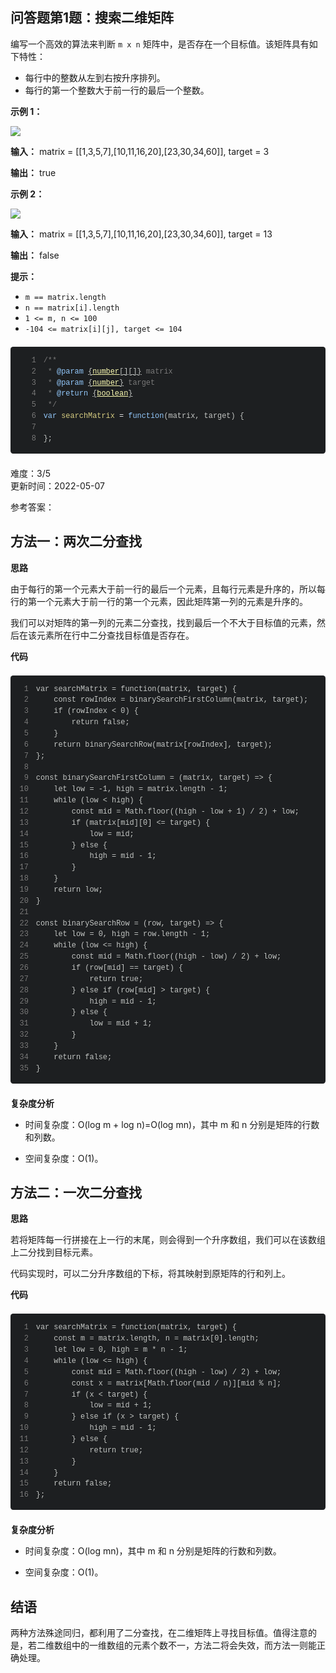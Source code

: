 <div><h2 class="title___3qmX3">&#x95EE;&#x7B54;&#x9898;&#x7B2C;1&#x9898;&#xFF1A;&#x641C;&#x7D22;&#x4E8C;&#x7EF4;&#x77E9;&#x9635;</h2><div class="descBox___DeQQJ"><div class="markdown-body"><p>&#x7F16;&#x5199;&#x4E00;&#x4E2A;&#x9AD8;&#x6548;&#x7684;&#x7B97;&#x6CD5;&#x6765;&#x5224;&#x65AD; <code>m x n</code> &#x77E9;&#x9635;&#x4E2D;&#xFF0C;&#x662F;&#x5426;&#x5B58;&#x5728;&#x4E00;&#x4E2A;&#x76EE;&#x6807;&#x503C;&#x3002;&#x8BE5;&#x77E9;&#x9635;&#x5177;&#x6709;&#x5982;&#x4E0B;&#x7279;&#x6027;&#xFF1A;</p>
<ul>
<li>&#x6BCF;&#x884C;&#x4E2D;&#x7684;&#x6574;&#x6570;&#x4ECE;&#x5DE6;&#x5230;&#x53F3;&#x6309;&#x5347;&#x5E8F;&#x6392;&#x5217;&#x3002;</li>
<li>&#x6BCF;&#x884C;&#x7684;&#x7B2C;&#x4E00;&#x4E2A;&#x6574;&#x6570;&#x5927;&#x4E8E;&#x524D;&#x4E00;&#x884C;&#x7684;&#x6700;&#x540E;&#x4E00;&#x4E2A;&#x6574;&#x6570;&#x3002;</li>
</ul>
<p><strong>&#x793A;&#x4F8B; 1&#xFF1A;</strong></p>
<p></p><div class="ant-image"><img class="ant-image-img" src="https://pic.rmb.bdstatic.com/bjh/b55182231d6c4c2a26069ba9b80483ad.png"></div><p></p>
<p><strong>&#x8F93;&#x5165;&#xFF1A;</strong> matrix = [[1,3,5,7],[10,11,16,20],[23,30,34,60]], target = 3</p>
<p><strong>&#x8F93;&#x51FA;&#xFF1A;</strong> true</p>
<p><strong>&#x793A;&#x4F8B; 2&#xFF1A;</strong></p>
<p></p><div class="ant-image"><img class="ant-image-img" src="https://pic.rmb.bdstatic.com/bjh/c17493cc0065ece0f4fd02fbea646eee.png"></div><p></p>
<p><strong>&#x8F93;&#x5165;&#xFF1A;</strong> matrix = [[1,3,5,7],[10,11,16,20],[23,30,34,60]], target = 13</p>
<p><strong>&#x8F93;&#x51FA;&#xFF1A;</strong> false</p>
<p><strong>&#x63D0;&#x793A;&#xFF1A;</strong></p>
<ul>
<li><code>m == matrix.length</code></li>
<li><code>n == matrix[i].length</code></li>
<li><code>1 <= m, n <= 100</code></li>
<li><code>-104 <= matrix[i][j], target <= 104</code></li>
</ul>
<pre><div class="codeBox___24JI7"><div style="color:#c5c8c6;text-shadow:0 1px rgba(0, 0, 0, 0.3);font-family:Inconsolata, Monaco, Consolas, 'Courier New', Courier, monospace;direction:ltr;text-align:left;white-space:pre;word-spacing:normal;word-break:normal;line-height:1.5;-moz-tab-size:4;-o-tab-size:4;tab-size:4;-webkit-hyphens:none;-moz-hyphens:none;-ms-hyphens:none;hyphens:none;padding:1em;margin:.5em 0;overflow:auto;border-radius:0.3em;background:#1d1f21"><code class="language-js" style="color:#c5c8c6;text-shadow:0 1px rgba(0, 0, 0, 0.3);font-family:Inconsolata, Monaco, Consolas, 'Courier New', Courier, monospace;direction:ltr;text-align:left;white-space:pre;word-spacing:normal;word-break:normal;line-height:1.5;-moz-tab-size:4;-o-tab-size:4;tab-size:4;-webkit-hyphens:none;-moz-hyphens:none;-ms-hyphens:none;hyphens:none"><span class="linenumber react-syntax-highlighter-line-number" style="display:inline-block;min-width:2.25em;padding-right:1em;text-align:right;user-select:none;color:#7C7C7C">1</span><span class="token doc-comment" style="color:#7C7C7C">/**
</span><span class="linenumber react-syntax-highlighter-line-number" style="display:inline-block;min-width:2.25em;padding-right:1em;text-align:right;user-select:none;color:#7C7C7C">2</span><span class="token doc-comment" style="color:#7C7C7C"> * </span><span class="token doc-comment" style="color:#96CBFE">@param</span><span class="token doc-comment" style="color:#7C7C7C"> </span><span class="token doc-comment" style="color:#c5c8c6;text-decoration:underline">{</span><span class="token doc-comment" style="color:#FFFFB6;text-decoration:underline">number</span><span class="token doc-comment" style="color:#c5c8c6;text-decoration:underline">[</span><span class="token doc-comment" style="color:#c5c8c6;text-decoration:underline">]</span><span class="token doc-comment" style="color:#c5c8c6;text-decoration:underline">[</span><span class="token doc-comment" style="color:#c5c8c6;text-decoration:underline">]</span><span class="token doc-comment" style="color:#c5c8c6;text-decoration:underline">}</span><span class="token doc-comment" style="color:#7C7C7C"> </span><span class="token doc-comment parameter" style="color:#7C7C7C">matrix</span><span class="token doc-comment" style="color:#7C7C7C">
</span><span class="linenumber react-syntax-highlighter-line-number" style="display:inline-block;min-width:2.25em;padding-right:1em;text-align:right;user-select:none;color:#7C7C7C">3</span><span class="token doc-comment" style="color:#7C7C7C"> * </span><span class="token doc-comment" style="color:#96CBFE">@param</span><span class="token doc-comment" style="color:#7C7C7C"> </span><span class="token doc-comment" style="color:#c5c8c6;text-decoration:underline">{</span><span class="token doc-comment" style="color:#FFFFB6;text-decoration:underline">number</span><span class="token doc-comment" style="color:#c5c8c6;text-decoration:underline">}</span><span class="token doc-comment" style="color:#7C7C7C"> </span><span class="token doc-comment parameter" style="color:#7C7C7C">target</span><span class="token doc-comment" style="color:#7C7C7C">
</span><span class="linenumber react-syntax-highlighter-line-number" style="display:inline-block;min-width:2.25em;padding-right:1em;text-align:right;user-select:none;color:#7C7C7C">4</span><span class="token doc-comment" style="color:#7C7C7C"> * </span><span class="token doc-comment" style="color:#96CBFE">@return</span><span class="token doc-comment" style="color:#7C7C7C"> </span><span class="token doc-comment" style="color:#c5c8c6;text-decoration:underline">{</span><span class="token doc-comment" style="color:#FFFFB6;text-decoration:underline">boolean</span><span class="token doc-comment" style="color:#c5c8c6;text-decoration:underline">}</span><span class="token doc-comment" style="color:#7C7C7C">
</span><span class="linenumber react-syntax-highlighter-line-number" style="display:inline-block;min-width:2.25em;padding-right:1em;text-align:right;user-select:none;color:#7C7C7C">5</span><span class="token doc-comment" style="color:#7C7C7C"> */</span><span>
</span><span class="linenumber react-syntax-highlighter-line-number" style="display:inline-block;min-width:2.25em;padding-right:1em;text-align:right;user-select:none;color:#7C7C7C">6</span><span></span><span class="token" style="color:#96CBFE">var</span><span> </span><span class="token function-variable" style="color:#DAD085">searchMatrix</span><span> </span><span class="token" style="color:#EDEDED">=</span><span> </span><span class="token" style="color:#96CBFE">function</span><span class="token" style="color:#c5c8c6">(</span><span class="token parameter">matrix</span><span class="token parameter" style="color:#c5c8c6">,</span><span class="token parameter"> target</span><span class="token" style="color:#c5c8c6">)</span><span> </span><span class="token" style="color:#c5c8c6">{</span><span>
</span><span class="linenumber react-syntax-highlighter-line-number" style="display:inline-block;min-width:2.25em;padding-right:1em;text-align:right;user-select:none;color:#7C7C7C">7</span>
<span class="linenumber react-syntax-highlighter-line-number" style="display:inline-block;min-width:2.25em;padding-right:1em;text-align:right;user-select:none;color:#7C7C7C">8</span><span></span><span class="token" style="color:#c5c8c6">}</span><span class="token" style="color:#c5c8c6">;</span></code></div></div></pre></div></div><div class="secondBox___2B0S4"><div>&#x96BE;&#x5EA6;&#xFF1A;<span>3/5</span></div><span>&#x66F4;&#x65B0;&#x65F6;&#x95F4;&#xFF1A;<!-- -->2022-05-07</span></div><div><p class="answerTitle___1T-fK">&#x53C2;&#x8003;&#x7B54;&#x6848;&#xFF1A;</p></div><div class="markdown-body"><h2>&#x65B9;&#x6CD5;&#x4E00;&#xFF1A;&#x4E24;&#x6B21;&#x4E8C;&#x5206;&#x67E5;&#x627E;</h2>
<p><strong>&#x601D;&#x8DEF;</strong></p>
<p>&#x7531;&#x4E8E;&#x6BCF;&#x884C;&#x7684;&#x7B2C;&#x4E00;&#x4E2A;&#x5143;&#x7D20;&#x5927;&#x4E8E;&#x524D;&#x4E00;&#x884C;&#x7684;&#x6700;&#x540E;&#x4E00;&#x4E2A;&#x5143;&#x7D20;&#xFF0C;&#x4E14;&#x6BCF;&#x884C;&#x5143;&#x7D20;&#x662F;&#x5347;&#x5E8F;&#x7684;&#xFF0C;&#x6240;&#x4EE5;&#x6BCF;&#x884C;&#x7684;&#x7B2C;&#x4E00;&#x4E2A;&#x5143;&#x7D20;&#x5927;&#x4E8E;&#x524D;&#x4E00;&#x884C;&#x7684;&#x7B2C;&#x4E00;&#x4E2A;&#x5143;&#x7D20;&#xFF0C;&#x56E0;&#x6B64;&#x77E9;&#x9635;&#x7B2C;&#x4E00;&#x5217;&#x7684;&#x5143;&#x7D20;&#x662F;&#x5347;&#x5E8F;&#x7684;&#x3002;</p>
<p>&#x6211;&#x4EEC;&#x53EF;&#x4EE5;&#x5BF9;&#x77E9;&#x9635;&#x7684;&#x7B2C;&#x4E00;&#x5217;&#x7684;&#x5143;&#x7D20;&#x4E8C;&#x5206;&#x67E5;&#x627E;&#xFF0C;&#x627E;&#x5230;&#x6700;&#x540E;&#x4E00;&#x4E2A;&#x4E0D;&#x5927;&#x4E8E;&#x76EE;&#x6807;&#x503C;&#x7684;&#x5143;&#x7D20;&#xFF0C;&#x7136;&#x540E;&#x5728;&#x8BE5;&#x5143;&#x7D20;&#x6240;&#x5728;&#x884C;&#x4E2D;&#x4E8C;&#x5206;&#x67E5;&#x627E;&#x76EE;&#x6807;&#x503C;&#x662F;&#x5426;&#x5B58;&#x5728;&#x3002;</p>
<p><strong>&#x4EE3;&#x7801;</strong></p>
<pre><div class="codeBox___24JI7"><div style="color:#c5c8c6;text-shadow:0 1px rgba(0, 0, 0, 0.3);font-family:Inconsolata, Monaco, Consolas, 'Courier New', Courier, monospace;direction:ltr;text-align:left;white-space:pre;word-spacing:normal;word-break:normal;line-height:1.5;-moz-tab-size:4;-o-tab-size:4;tab-size:4;-webkit-hyphens:none;-moz-hyphens:none;-ms-hyphens:none;hyphens:none;padding:1em;margin:.5em 0;overflow:auto;border-radius:0.3em;background:#1d1f21"><code class="language-JavaScript" style="color:#c5c8c6;text-shadow:0 1px rgba(0, 0, 0, 0.3);font-family:Inconsolata, Monaco, Consolas, 'Courier New', Courier, monospace;direction:ltr;text-align:left;white-space:pre;word-spacing:normal;word-break:normal;line-height:1.5;-moz-tab-size:4;-o-tab-size:4;tab-size:4;-webkit-hyphens:none;-moz-hyphens:none;-ms-hyphens:none;hyphens:none"><span class="linenumber react-syntax-highlighter-line-number" style="display:inline-block;min-width:1.25em;padding-right:1em;text-align:right;user-select:none;color:#7C7C7C">1</span><span>var searchMatrix = function(matrix, target) {
</span><span class="linenumber react-syntax-highlighter-line-number" style="display:inline-block;min-width:1.25em;padding-right:1em;text-align:right;user-select:none;color:#7C7C7C">2</span>    const rowIndex = binarySearchFirstColumn(matrix, target);
<span class="linenumber react-syntax-highlighter-line-number" style="display:inline-block;min-width:1.25em;padding-right:1em;text-align:right;user-select:none;color:#7C7C7C">3</span>    if (rowIndex < 0) {
<span class="linenumber react-syntax-highlighter-line-number" style="display:inline-block;min-width:1.25em;padding-right:1em;text-align:right;user-select:none;color:#7C7C7C">4</span>        return false;
<span class="linenumber react-syntax-highlighter-line-number" style="display:inline-block;min-width:1.25em;padding-right:1em;text-align:right;user-select:none;color:#7C7C7C">5</span>    }
<span class="linenumber react-syntax-highlighter-line-number" style="display:inline-block;min-width:1.25em;padding-right:1em;text-align:right;user-select:none;color:#7C7C7C">6</span>    return binarySearchRow(matrix[rowIndex], target);
<span class="linenumber react-syntax-highlighter-line-number" style="display:inline-block;min-width:1.25em;padding-right:1em;text-align:right;user-select:none;color:#7C7C7C">7</span>};
<span class="linenumber react-syntax-highlighter-line-number" style="display:inline-block;min-width:1.25em;padding-right:1em;text-align:right;user-select:none;color:#7C7C7C">8</span>
<span class="linenumber react-syntax-highlighter-line-number" style="display:inline-block;min-width:1.25em;padding-right:1em;text-align:right;user-select:none;color:#7C7C7C">9</span>const binarySearchFirstColumn = (matrix, target) => {
<span class="linenumber react-syntax-highlighter-line-number" style="display:inline-block;min-width:1.25em;padding-right:1em;text-align:right;user-select:none;color:#7C7C7C">10</span>    let low = -1, high = matrix.length - 1;
<span class="linenumber react-syntax-highlighter-line-number" style="display:inline-block;min-width:1.25em;padding-right:1em;text-align:right;user-select:none;color:#7C7C7C">11</span>    while (low < high) {
<span class="linenumber react-syntax-highlighter-line-number" style="display:inline-block;min-width:1.25em;padding-right:1em;text-align:right;user-select:none;color:#7C7C7C">12</span>        const mid = Math.floor((high - low + 1) / 2) + low;
<span class="linenumber react-syntax-highlighter-line-number" style="display:inline-block;min-width:1.25em;padding-right:1em;text-align:right;user-select:none;color:#7C7C7C">13</span>        if (matrix[mid][0] <= target) {
<span class="linenumber react-syntax-highlighter-line-number" style="display:inline-block;min-width:1.25em;padding-right:1em;text-align:right;user-select:none;color:#7C7C7C">14</span>            low = mid;
<span class="linenumber react-syntax-highlighter-line-number" style="display:inline-block;min-width:1.25em;padding-right:1em;text-align:right;user-select:none;color:#7C7C7C">15</span>        } else {
<span class="linenumber react-syntax-highlighter-line-number" style="display:inline-block;min-width:1.25em;padding-right:1em;text-align:right;user-select:none;color:#7C7C7C">16</span>            high = mid - 1;
<span class="linenumber react-syntax-highlighter-line-number" style="display:inline-block;min-width:1.25em;padding-right:1em;text-align:right;user-select:none;color:#7C7C7C">17</span>        }
<span class="linenumber react-syntax-highlighter-line-number" style="display:inline-block;min-width:1.25em;padding-right:1em;text-align:right;user-select:none;color:#7C7C7C">18</span>    }
<span class="linenumber react-syntax-highlighter-line-number" style="display:inline-block;min-width:1.25em;padding-right:1em;text-align:right;user-select:none;color:#7C7C7C">19</span>    return low;
<span class="linenumber react-syntax-highlighter-line-number" style="display:inline-block;min-width:1.25em;padding-right:1em;text-align:right;user-select:none;color:#7C7C7C">20</span>}
<span class="linenumber react-syntax-highlighter-line-number" style="display:inline-block;min-width:1.25em;padding-right:1em;text-align:right;user-select:none;color:#7C7C7C">21</span>
<span class="linenumber react-syntax-highlighter-line-number" style="display:inline-block;min-width:1.25em;padding-right:1em;text-align:right;user-select:none;color:#7C7C7C">22</span>const binarySearchRow = (row, target) => {
<span class="linenumber react-syntax-highlighter-line-number" style="display:inline-block;min-width:1.25em;padding-right:1em;text-align:right;user-select:none;color:#7C7C7C">23</span>    let low = 0, high = row.length - 1;
<span class="linenumber react-syntax-highlighter-line-number" style="display:inline-block;min-width:1.25em;padding-right:1em;text-align:right;user-select:none;color:#7C7C7C">24</span>    while (low <= high) {
<span class="linenumber react-syntax-highlighter-line-number" style="display:inline-block;min-width:1.25em;padding-right:1em;text-align:right;user-select:none;color:#7C7C7C">25</span>        const mid = Math.floor((high - low) / 2) + low;
<span class="linenumber react-syntax-highlighter-line-number" style="display:inline-block;min-width:1.25em;padding-right:1em;text-align:right;user-select:none;color:#7C7C7C">26</span>        if (row[mid] == target) {
<span class="linenumber react-syntax-highlighter-line-number" style="display:inline-block;min-width:1.25em;padding-right:1em;text-align:right;user-select:none;color:#7C7C7C">27</span>            return true;
<span class="linenumber react-syntax-highlighter-line-number" style="display:inline-block;min-width:1.25em;padding-right:1em;text-align:right;user-select:none;color:#7C7C7C">28</span>        } else if (row[mid] > target) {
<span class="linenumber react-syntax-highlighter-line-number" style="display:inline-block;min-width:1.25em;padding-right:1em;text-align:right;user-select:none;color:#7C7C7C">29</span>            high = mid - 1;
<span class="linenumber react-syntax-highlighter-line-number" style="display:inline-block;min-width:1.25em;padding-right:1em;text-align:right;user-select:none;color:#7C7C7C">30</span>        } else {
<span class="linenumber react-syntax-highlighter-line-number" style="display:inline-block;min-width:1.25em;padding-right:1em;text-align:right;user-select:none;color:#7C7C7C">31</span>            low = mid + 1;
<span class="linenumber react-syntax-highlighter-line-number" style="display:inline-block;min-width:1.25em;padding-right:1em;text-align:right;user-select:none;color:#7C7C7C">32</span>        }
<span class="linenumber react-syntax-highlighter-line-number" style="display:inline-block;min-width:1.25em;padding-right:1em;text-align:right;user-select:none;color:#7C7C7C">33</span>    }
<span class="linenumber react-syntax-highlighter-line-number" style="display:inline-block;min-width:1.25em;padding-right:1em;text-align:right;user-select:none;color:#7C7C7C">34</span>    return false;
<span class="linenumber react-syntax-highlighter-line-number" style="display:inline-block;min-width:1.25em;padding-right:1em;text-align:right;user-select:none;color:#7C7C7C">35</span>}
</code></div></div></pre>
<p><strong>&#x590D;&#x6742;&#x5EA6;&#x5206;&#x6790;</strong></p>
<ul>
<li>
<p>&#x65F6;&#x95F4;&#x590D;&#x6742;&#x5EA6;&#xFF1A;O(log m + log n)=O(log mn)&#xFF0C;&#x5176;&#x4E2D; m &#x548C; n &#x5206;&#x522B;&#x662F;&#x77E9;&#x9635;&#x7684;&#x884C;&#x6570;&#x548C;&#x5217;&#x6570;&#x3002;</p>
</li>
<li>
<p>&#x7A7A;&#x95F4;&#x590D;&#x6742;&#x5EA6;&#xFF1A;O(1)&#x3002;</p>
</li>
</ul>
<h2>&#x65B9;&#x6CD5;&#x4E8C;&#xFF1A;&#x4E00;&#x6B21;&#x4E8C;&#x5206;&#x67E5;&#x627E;</h2>
<p><strong>&#x601D;&#x8DEF;</strong></p>
<p>&#x82E5;&#x5C06;&#x77E9;&#x9635;&#x6BCF;&#x4E00;&#x884C;&#x62FC;&#x63A5;&#x5728;&#x4E0A;&#x4E00;&#x884C;&#x7684;&#x672B;&#x5C3E;&#xFF0C;&#x5219;&#x4F1A;&#x5F97;&#x5230;&#x4E00;&#x4E2A;&#x5347;&#x5E8F;&#x6570;&#x7EC4;&#xFF0C;&#x6211;&#x4EEC;&#x53EF;&#x4EE5;&#x5728;&#x8BE5;&#x6570;&#x7EC4;&#x4E0A;&#x4E8C;&#x5206;&#x627E;&#x5230;&#x76EE;&#x6807;&#x5143;&#x7D20;&#x3002;</p>
<p>&#x4EE3;&#x7801;&#x5B9E;&#x73B0;&#x65F6;&#xFF0C;&#x53EF;&#x4EE5;&#x4E8C;&#x5206;&#x5347;&#x5E8F;&#x6570;&#x7EC4;&#x7684;&#x4E0B;&#x6807;&#xFF0C;&#x5C06;&#x5176;&#x6620;&#x5C04;&#x5230;&#x539F;&#x77E9;&#x9635;&#x7684;&#x884C;&#x548C;&#x5217;&#x4E0A;&#x3002;</p>
<p><strong>&#x4EE3;&#x7801;</strong></p>
<pre><div class="codeBox___24JI7"><div style="color:#c5c8c6;text-shadow:0 1px rgba(0, 0, 0, 0.3);font-family:Inconsolata, Monaco, Consolas, 'Courier New', Courier, monospace;direction:ltr;text-align:left;white-space:pre;word-spacing:normal;word-break:normal;line-height:1.5;-moz-tab-size:4;-o-tab-size:4;tab-size:4;-webkit-hyphens:none;-moz-hyphens:none;-ms-hyphens:none;hyphens:none;padding:1em;margin:.5em 0;overflow:auto;border-radius:0.3em;background:#1d1f21"><code class="language-JavaScript" style="color:#c5c8c6;text-shadow:0 1px rgba(0, 0, 0, 0.3);font-family:Inconsolata, Monaco, Consolas, 'Courier New', Courier, monospace;direction:ltr;text-align:left;white-space:pre;word-spacing:normal;word-break:normal;line-height:1.5;-moz-tab-size:4;-o-tab-size:4;tab-size:4;-webkit-hyphens:none;-moz-hyphens:none;-ms-hyphens:none;hyphens:none"><span class="linenumber react-syntax-highlighter-line-number" style="display:inline-block;min-width:1.25em;padding-right:1em;text-align:right;user-select:none;color:#7C7C7C">1</span><span>var searchMatrix = function(matrix, target) {
</span><span class="linenumber react-syntax-highlighter-line-number" style="display:inline-block;min-width:1.25em;padding-right:1em;text-align:right;user-select:none;color:#7C7C7C">2</span>    const m = matrix.length, n = matrix[0].length;
<span class="linenumber react-syntax-highlighter-line-number" style="display:inline-block;min-width:1.25em;padding-right:1em;text-align:right;user-select:none;color:#7C7C7C">3</span>    let low = 0, high = m * n - 1;
<span class="linenumber react-syntax-highlighter-line-number" style="display:inline-block;min-width:1.25em;padding-right:1em;text-align:right;user-select:none;color:#7C7C7C">4</span>    while (low <= high) {
<span class="linenumber react-syntax-highlighter-line-number" style="display:inline-block;min-width:1.25em;padding-right:1em;text-align:right;user-select:none;color:#7C7C7C">5</span>        const mid = Math.floor((high - low) / 2) + low;
<span class="linenumber react-syntax-highlighter-line-number" style="display:inline-block;min-width:1.25em;padding-right:1em;text-align:right;user-select:none;color:#7C7C7C">6</span>        const x = matrix[Math.floor(mid / n)][mid % n];
<span class="linenumber react-syntax-highlighter-line-number" style="display:inline-block;min-width:1.25em;padding-right:1em;text-align:right;user-select:none;color:#7C7C7C">7</span>        if (x < target) {
<span class="linenumber react-syntax-highlighter-line-number" style="display:inline-block;min-width:1.25em;padding-right:1em;text-align:right;user-select:none;color:#7C7C7C">8</span>            low = mid + 1;
<span class="linenumber react-syntax-highlighter-line-number" style="display:inline-block;min-width:1.25em;padding-right:1em;text-align:right;user-select:none;color:#7C7C7C">9</span>        } else if (x > target) {
<span class="linenumber react-syntax-highlighter-line-number" style="display:inline-block;min-width:1.25em;padding-right:1em;text-align:right;user-select:none;color:#7C7C7C">10</span>            high = mid - 1;
<span class="linenumber react-syntax-highlighter-line-number" style="display:inline-block;min-width:1.25em;padding-right:1em;text-align:right;user-select:none;color:#7C7C7C">11</span>        } else {
<span class="linenumber react-syntax-highlighter-line-number" style="display:inline-block;min-width:1.25em;padding-right:1em;text-align:right;user-select:none;color:#7C7C7C">12</span>            return true;
<span class="linenumber react-syntax-highlighter-line-number" style="display:inline-block;min-width:1.25em;padding-right:1em;text-align:right;user-select:none;color:#7C7C7C">13</span>        }
<span class="linenumber react-syntax-highlighter-line-number" style="display:inline-block;min-width:1.25em;padding-right:1em;text-align:right;user-select:none;color:#7C7C7C">14</span>    }
<span class="linenumber react-syntax-highlighter-line-number" style="display:inline-block;min-width:1.25em;padding-right:1em;text-align:right;user-select:none;color:#7C7C7C">15</span>    return false;
<span class="linenumber react-syntax-highlighter-line-number" style="display:inline-block;min-width:1.25em;padding-right:1em;text-align:right;user-select:none;color:#7C7C7C">16</span>};
</code></div></div></pre>
<p><strong>&#x590D;&#x6742;&#x5EA6;&#x5206;&#x6790;</strong></p>
<ul>
<li>
<p>&#x65F6;&#x95F4;&#x590D;&#x6742;&#x5EA6;&#xFF1A;O(log mn)&#xFF0C;&#x5176;&#x4E2D; m &#x548C; n &#x5206;&#x522B;&#x662F;&#x77E9;&#x9635;&#x7684;&#x884C;&#x6570;&#x548C;&#x5217;&#x6570;&#x3002;</p>
</li>
<li>
<p>&#x7A7A;&#x95F4;&#x590D;&#x6742;&#x5EA6;&#xFF1A;O(1)&#x3002;</p>
</li>
</ul>
<h2>&#x7ED3;&#x8BED;</h2>
<p>&#x4E24;&#x79CD;&#x65B9;&#x6CD5;&#x6B8A;&#x9014;&#x540C;&#x5F52;&#xFF0C;&#x90FD;&#x5229;&#x7528;&#x4E86;&#x4E8C;&#x5206;&#x67E5;&#x627E;&#xFF0C;&#x5728;&#x4E8C;&#x7EF4;&#x77E9;&#x9635;&#x4E0A;&#x5BFB;&#x627E;&#x76EE;&#x6807;&#x503C;&#x3002;&#x503C;&#x5F97;&#x6CE8;&#x610F;&#x7684;&#x662F;&#xFF0C;&#x82E5;&#x4E8C;&#x7EF4;&#x6570;&#x7EC4;&#x4E2D;&#x7684;&#x4E00;&#x7EF4;&#x6570;&#x7EC4;&#x7684;&#x5143;&#x7D20;&#x4E2A;&#x6570;&#x4E0D;&#x4E00;&#xFF0C;&#x65B9;&#x6CD5;&#x4E8C;&#x5C06;&#x4F1A;&#x5931;&#x6548;&#xFF0C;&#x800C;&#x65B9;&#x6CD5;&#x4E00;&#x5219;&#x80FD;&#x6B63;&#x786E;&#x5904;&#x7406;&#x3002;</p></div><div style="margin-top:20px"></div></div>